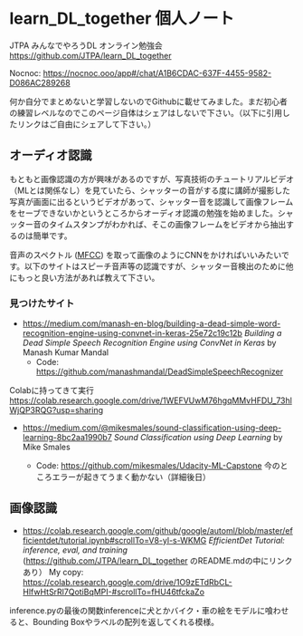 # learn_DL_together 個人ノート

JTPA みんなでやろうDL オンライン勉強会 https://github.com/JTPA/learn_DL_together

Nocnoc: https://nocnoc.ooo/app#/chat/A1B6CDAC-637F-4455-9582-D086AC289268

何か自分でまとめないと学習しないのでGithubに載せてみました。まだ初心者の練習レベルなのでこのページ自体はシェアはしないで下さい。（以下に引用したリンクはご自由にシェアして下さい。）

## オーディオ認識

もともと画像認識の方が興味があるのですが、写真技術のチュートリアルビデオ（MLとは関係なし）を見ていたら、シャッターの音がする度に講師が撮影した写真が画面に出るというビデオがあって、シャッター音を認識して画像フレームをセーブできないかというところからオーディオ認識の勉強を始めました。シャッター音のタイムスタンプがわかれば、そこの画像フレームをビデオから抽出するのは簡単です。

音声のスペクトル ([MFCC](https://en.wikipedia.org/wiki/Mel-frequency_cepstrum)) を取って画像のようにCNNをかければいいみたいです。以下のサイトはスピーチ音声等の認識ですが、シャッター音検出のために他にもっと良い方法があれば教えて下さい。

### 見つけたサイト

* https://medium.com/manash-en-blog/building-a-dead-simple-word-recognition-engine-using-convnet-in-keras-25e72c19c12b
_Building a Dead Simple Speech Recognition Engine using ConvNet in Keras_ by Manash Kumar Mandal
  * Code: https://github.com/manashmandal/DeadSimpleSpeechRecognizer

Colabに持ってきて実行
https://colab.research.google.com/drive/1WEFVUwM76hgqMMvHFDU_73hlWjQP3RQG?usp=sharing

* https://medium.com/@mikesmales/sound-classification-using-deep-learning-8bc2aa1990b7
_Sound Classification using Deep Learning_ by Mike Smales

  * Code: https://github.com/mikesmales/Udacity-ML-Capstone
  今のところエラーが起きてうまく動かない（詳細後日）

## 画像認識

* https://colab.research.google.com/github/google/automl/blob/master/efficientdet/tutorial.ipynb#scrollTo=V8-yl-s-WKMG
_EfficientDet Tutorial: inference, eval, and training_
(https://github.com/JTPA/learn_DL_together のREADME.mdの中にリンクあり）
My copy: https://colab.research.google.com/drive/1O9zETdRbCL-HlfwHtSrRl7QotiBqMPI-#scrollTo=fHU46tfckaZo

inference.pyの最後の関数inferenceに犬とかバイク・車の絵をモデルに喰わせると、Bounding Boxやラベルの配列を返してくれる模様。

